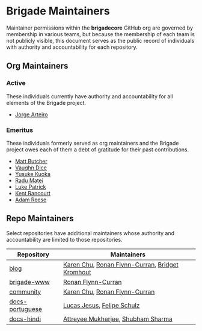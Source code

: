 # Brigade Maintainers

Maintainer permissions within the __brigadecore__ GitHub org are governed by
membership in various teams, but because the membership of each team is not
publicly visible, this document serves as the public record of individuals with
authority and accountability for each repository.

## Org Maintainers

### Active

These individuals currently have authority and accountability for all elements
of the Brigade project.

* [Jorge Arteiro](https://github.com/jorgearteiro)

### Emeritus

These individuals formerly served as org maintainers and the Brigade project
owes each of them a debt of gratitude for their past contributions.

* [Matt Butcher](https://github.com/technosophos)
* [Vaughn Dice](https://github.com/vdice)
* [Yusuke Kuoka](https://github.com/mumoshu)
* [Radu Matei](https://github.com/radu-matei)
* [Luke Patrick](https://github.com/lukepatrick)
* [Kent Rancourt](https://github.com/krancour)
* [Adam Reese](https://github.com/adamreese)

## Repo Maintainers

Select repositories have additional maintainers whose authority and
accountability are limited to those repositories.

| Repository | Maintainers |
|------------|-------------|
| [blog](https://github.com/brigadecore/blog) | [Karen Chu], [Ronan Flynn-Curran], [Bridget Kromhout] |
| [brigade-www](https://github.com/brigadecore/brigade-www) | [Ronan Flynn-Curran] |
| [community](https://github.com/brigadecore/community) | [Karen Chu], [Ronan Flynn-Curran] |
| [docs-portuguese](https://github.com/brigadecore/docs-portuguese) | [Lucas Jesus], [Felipe Schulz] |
| [docs-hindi](https://github.com/brigadecore/docs-hindi) | [Attreyee Mukherjee], [Shubham Sharma] |

[Karen Chu]: https://github.com/karenhchu
[Ronan Flynn-Curran]: https://github.com/flynnduism
[Lucas Jesus]: https://github.com/lucasjesuss
[Bridget Kromhout]: https://github.com/bridgetkromhout
[Attreyee Mukherjee]: https://github.com/a-muk
[Felipe Schulz]: https://github.com/felipeschulz
[Shubham Sharma]: https://github.com/shubham1172
